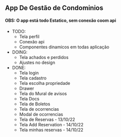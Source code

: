 ## App De Gestão de Condominios
#### OBS: O app está todo Estatico, sem conexão coom api

* TODO:
  * Tela perfil
  * Conexão api
  * Componentes dinamicos em todas aplicação
* DOING:
  *  Tela achados e perdidos
  *  Ajustes no design
* DONE:
  * Tela login
  * Tela cadastro
  * Tela escolha propriedade
  * Drawer
  * Tela do Mural de avisos
  * Tela Docs
  * Tela de Boletos
  * Tela de ocorrencias
  * Modal de ocorrencias
  * Tela de Reservas - 13/10/22
  * Tela Add Reservation - 14/10/22
  * Tela minhas reservas - 14/10/22



